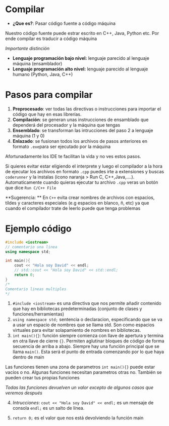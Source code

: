 # Compilar
- **¿Que es?**: Pasar código fuente a código máquina

Nuestro código fuente puede estrar escrito en C++, Java, Python etc. Por ende compilar es traducir a código máquina

*Importante distinción*
- **Lenguaje programación bajo nivel:** lenguaje parecido al lenguaje máquina (ensamblador)
- **Lenguaje programación alto nivel:** lenguaje parecido al lenguaje humano (Python, Java, C++)

# Pasos para compilar

1. **Preprocesado**: ver todas las directivas o instrucciones para importar el código que hay en esas librerías.
2. **Compilación**: se generan unas instrucciones de ensamblado que dependerá del procesador y la máquina que tengas 
3. **Ensemblado**: se transforman las intrucciones del paso 2 a lenguaje máquina (1 y 0)
4. **Enlazado**: se fusionan todos los archivos de pasos anteriores en formato `.exe`para ser ejecutado por la máquina

Afortunadamente los IDE te facilitan la vida y no ves estos pasos.

Si quieres evitar estar eligiendo el interprete y luego el compilador a la hora de ejecutar los archivos en formato `.cpp` puedes irte a extensiones y buscas `coderunner` y la instalas (icono naranja > Run C, C++,Java,....). Automaticamente cuando quieras ejecutar tu archivo `.cpp` veras un botón que dice `Run C/C++ File`

**Sugerencia: ** En `C++` evita crear nombres de archivos con espacios, tíldes y caracteres especiales (e.g espacios en blanco, ñ, etc) ya que cuando el compilador trate de leerlo puede que tenga problemas

# Ejemplo código
```cpp
#include <iostream>
// comentario una linea
using namespace std;

int main(){
    cout << "Hola soy David" << endl;
    // std::cout << "Hola soy David" << std::endl;
    return 0;
}
/*
Comentario lineas multiples
*/

```

1. `#include <iostream>` es una directiva que nos permite añadir contenido que hay en bibliotecas predeterminadas (conjunto de clases y funciones/herramientas)
2. `using namespace std;` sentencia o declaracion, especificando que se va a usar un espacio de nombres que se llama std. Son como espacios virtuales para evitar solapamiento de nombres en bibliotecas.
3. `int main(){}`: función siempre comienza con llave de apertura y termina en otra llave de cierre `{}`. Permiten aglutinar bloques de código de forma secuencia de arriba a abajo.
Siempre hay una función principal que se llama `main()`. Esta será el punto de entrada comenzando por lo que haya dentro de main

Las funciones tienen una zona de parametros `int main(){}` puede estar vacíos o no. Algunas funciones necesitan parametros otras no. También se pueden crear tus propias funciones

*Todas las funciones devuelven un valor excepto de algunos casos que veremos después*

4. *Intrucciones*: `cout << "Hola soy David" << endl;` es un mensaje de consola `endl;` es un salto de línea. 

5. `return 0;` es el valor que nos está devolviendo la función main